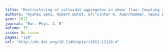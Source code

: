 ```yaml
---
title: "Restructuring of colloidal aggregates in shear flow: Coupling interparticle contact models with {Stokesian dynamics}"
authors: "Ryohei Seto, Robert Botet, G{\"u}nter K. Auernhammer, Heiko Briesen"
year: 2012
journal: "Eur. Phys. J. E"
volume: 35
issue: No issue
pages: "128"
url: "http://dx.doi.org/10.1140/epje/i2012-12128-4"
---
```

